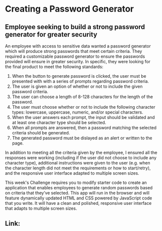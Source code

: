 # Creating a Password Generator

## Employee seeking to build a strong password generator for greater security

An employee with access to sensitive data wanted a password generator which will produce strong passwords that meet certain criteria. They required a customizable password generator to ensure the passwords provided will ensure in greater security. In specific, they were looking for the final product to meet the following standards:
1. When the button to generate password is clicked, the user must be presented with with a series of prompts regarding password criteria.
2. The user is given an option of whether or not to include the given password criteria.
3. The user can choose a length of 8-128 characters for the length of the password.
4. The user must choose whether or not to include the following character types: lowercase, uppercase, numeric, and/or special characters.
5. When the user answers each prompt, the input should be validated and at least one character type should be selected.
6. When all prompts are answered, then a password matching the selected criteria should be generated.
7. The generated password must be dislayed as an alert or written to the page.

In addition to meeting all the criteria given by the employee, I ensured all the responses were working (including if the user did not choose to include any character type), additional instructions were given to the user (e.g. when the character length did not meet the requirements or how to start/retry), and the responsive user interface adapted to multiple screen sizes.

This week's Challenge requires you to modify starter code to create an application that enables employees to generate random passwords based on criteria that they’ve selected. This app will run in the browser and will feature dynamically updated HTML and CSS powered by JavaScript code that you write. It will have a clean and polished, responsive user interface that adapts to multiple screen sizes.



## Link: 


